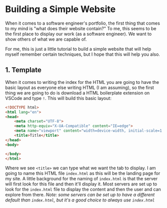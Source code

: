 # Building a Simple Website

When it comes to a software engineer's portfolio, the first thing that comes to my mind is "what does their website contain?" To me, this seems to be the first place to display our work (as a software engineer). We want to show others of what we are capable of.

For me, this is just a little tutorial to build a simple website that will help myself remember certain techniques, but I hope that this will help you also.

## 1. Template

When it comes to writing the index for the HTML you are going to have the basic layout as everyone else writing HTML (I am assuming), so the first thing we are going to do is download a HTML boilerplate extension on VSCode and type `!`. This will build this basic layout:

```HTML
<!DOCTYPE html>
<html lang="en">
<head>
    <meta charset="UTF-8">
    <meta http-equiv="X-UA-Compatible" content="IE=edge">
    <meta name="viewport" content="width=device-width, initial-scale=1.0">
    <title>Title</title>
</head>
<body>

</body>
</html>
```

Where we see `<title>` we can type what we want the tab to display. I am going to name this HTML file `index.html` as this will be the landing page for my site. A little background for the naming of `index.html` is that the server will first look for this file and then it'll display it. Most servers are set up to look for the `index.html` file to display the content and then the user and can explore from there. *Note: some servers can be set up to have a different default than `index.html`, but it's a good choice to always use `index.html`*
